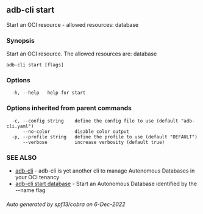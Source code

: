 ## adb-cli start

Start an OCI resource - allowed resources: database

### Synopsis

Start an OCI resource.
The allowed resources are: database

```
adb-cli start [flags]
```

### Options

```
  -h, --help   help for start
```

### Options inherited from parent commands

```
  -c, --config string    define the config file to use (default "adb-cli.yaml")
      --no-color         disable color output
  -p, --profile string   define the profile to use (default "DEFAULT")
      --verbose          increase verbosity (default true)
```

### SEE ALSO

* [adb-cli](adb-cli.md)	 - adb-cli is yet another cli to manage Autonomous Databases in your OCI tenancy
* [adb-cli start database](adb-cli_start_database.md)	 - Start an Autonomous Database identified by the --name flag

###### Auto generated by spf13/cobra on 6-Dec-2022
